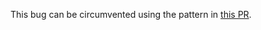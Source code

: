 This bug can be circumvented using the pattern in [this PR](https://github.com/DakotaLarson/authjs-bug/pull/2). 
